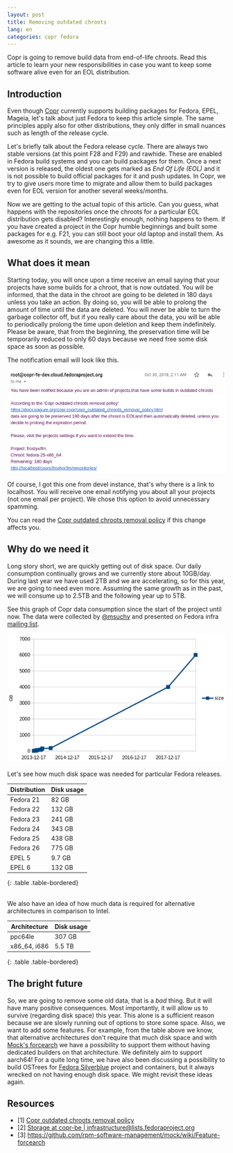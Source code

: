 ```yaml
---
layout: post
title: Removing outdated chroots
lang: en
categories: copr fedora
---
```


Copr is going to remove build data from end-of-life chroots. Read this article to learn your new responsibilities in case you want to keep some software alive even for an EOL distribution.


## Introduction

Even though [Copr](https://copr.fedorainfracloud.org/) currently supports building packages for Fedora, EPEL, Mageia, let's talk about just Fedora to keep this article simple. The same principles apply also for other distributions, they only differ in small nuances such as length of the release cycle.

Let's briefly talk about the Fedora release cycle. There are always two stable versions (at this point F28 and F29) and rawhide. These are enabled in Fedora build systems and you can build packages for them. Once a next version is released, the oldest one gets marked as _End Of Life (EOL)_ and it is not possible to build official packages for it and push updates. In Copr, we try to give users more time to migrate and allow them to build packages even for EOL version for another several weeks/months.

Now we are getting to the actual topic of this article. Can you guess, what happens with the repositories once the chroots for a particular EOL distribution gets disabled? Interestingly enough, nothing happens to them. If you have created a project in the Copr humble beginnings and built some packages for e.g. F21, you can still boot your old laptop and install them. As awesome as it sounds, we are changing this a little.


## What does it mean

Starting today, you will once upon a time receive an email saying that your projects have some builds for a chroot, that is now outdated. You will be informed, that the data in the chroot are going to be deleted in 180 days unless you take an action. By doing so, you will be able to prolong the amount of time until the data are deleted. You will never be able to turn the garbage collector off, but if you really care about the data, you will be able to periodically prolong the time upon deletion and keep them indefinitely. Please be aware, that from the beginning, the preservation time will be temporarily reduced to only 60 days because we need free some disk space as soon as possible.

The notification email will look like this.

<div class="text-center img">
  <a href="/files/img/upcoming-deletion-of-outdated-chroots.png">
    <img src="/files/img/upcoming-deletion-of-outdated-chroots-crop.png" alt="" />
  </a>
</div>

Of course, I got this one from devel instance, that's why there is a link to localhost. You will receive one email notifying you about all your projects (not one email per project). We chose this option to avoid unnecessary spamming.

You can read the [Copr outdated chroots removal policy](#) if this change affects you.


## Why do we need it

Long story short, we are quickly getting out of disk space. Our daily consumption continually grows and we currently store about 10GB/day. During last year we have used 2TB and we are accelerating, so for this year, we are going to need even more. Assuming the same growth as in the past, we will consume up to 2.5TB and the following year up to 5TB.

See this graph of Copr data consumption since the start of the project until now. The data were collected by [@msuchy](#) and presented on Fedora infra [mailing list](#).

<div class="text-center img">
  <a href="/files/img/copr-storage.png">
    <img src="/files/img/copr-storage-crop.png" alt="" />
  </a>
</div>

<br>
Let's see how much disk space was needed for particular Fedora releases.

| Distribution | Disk usage |
|--------------|------------|
| Fedora 21    | 82 GB      |
| Fedora 22    | 132 GB     |
| Fedora 23    | 241 GB     |
| Fedora 24    | 343 GB     |
| Fedora 25    | 438 GB     |
| Fedora 26    | 775 GB     |
| EPEL 5       | 9.7 GB     |
| EPEL 6       | 132 GB     |
{: .table .table-bordered}


<br>
We also have an idea of how much data is required for alternative architectures in comparison to Intel.

| Architecture   | Disk usage |
|----------------|------------|
| ppc64le        | 307 GB     |
| x86_64, i686   | 5.5 TB     |
{: .table .table-bordered}


## The bright future

So, we are going to remove some old data, that is a _bad_ thing. But it will have many positive consequences. Most importantly, it will allow us to survive (regarding disk space) this year. This alone is a sufficient reason because we are slowly running out of options to store some space. Also, we want to add some features. For example, from the table above we know, that alternative architectures don't require that much disk space and with [Mock's forcearch](https://github.com/rpm-software-management/mock/wiki/Feature-forcearch) we have a possibility to support them without having dedicated builders on that architecture. We definitely aim to support aarch64! For a quite long time, we have also been discussing a possibility to build OSTrees for [Fedora Silverblue](https://silverblue.fedoraproject.org/) project and containers, but it always wrecked on not having enough disk space. We might revisit these ideas again.


## Resources

- [1] [Copr outdated chroots removal policy](#)
- [2] [Storage at copr-be \| infrastructure@lists.fedoraproject.org](https://lists.fedoraproject.org/archives/list/infrastructure@lists.fedoraproject.org/thread/V5NNMXNKS4KD7DPGALR5XFDN6SYJZNML/#4TPN77UWDPTKLMJLY4EM4PYXCKMQD3IU)
- [3] <https://github.com/rpm-software-management/mock/wiki/Feature-forcearch>
